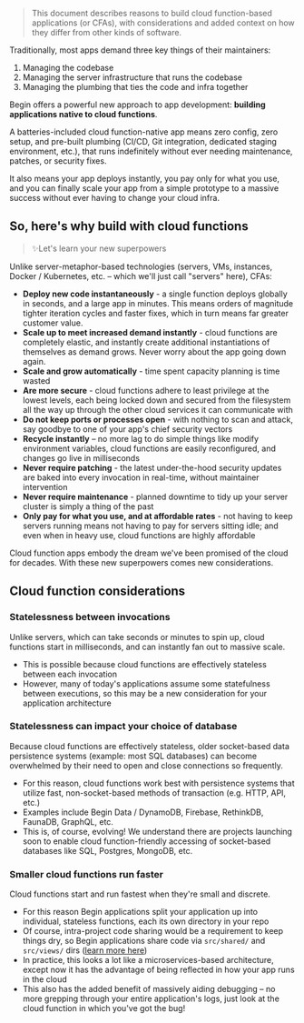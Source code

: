 > This document describes reasons to build cloud function-based applications (or CFAs), with considerations and added context on how they differ from other kinds of software.

Traditionally, most apps demand three key things of their maintainers:

1. Managing the codebase
2. Managing the server infrastructure that runs the codebase
3. Managing the plumbing that ties the code and infra together

Begin offers a powerful new approach to app development: **building applications native to cloud functions**.

A batteries-included cloud function-native app means zero config, zero setup, and pre-built plumbing (CI/CD, Git integration, dedicated staging environment, etc.), that runs indefinitely without ever needing maintenance, patches, or security fixes.

It also means your app deploys instantly, you pay only for what you use, and you can finally scale your app from a simple prototype to a massive success without ever having to change your cloud infra.


## So, here's why build with cloud functions
> ✨Let's learn your new superpowers

Unlike server-metaphor-based technologies (servers, VMs, instances, Docker / Kubernetes, etc. – which we'll just call "servers" here), CFAs:
- **Deploy new code instantaneously** - a single function deploys globally in seconds, and a large app in minutes. This means orders of magnitude tighter iteration cycles and faster fixes, which in turn means far greater customer value.
- **Scale up to meet increased demand instantly** - cloud functions are completely elastic, and instantly create additional instantiations of themselves as demand grows. Never worry about the app going down again.
- **Scale and grow automatically** - time spent capacity planning is time wasted
- **Are more secure** - cloud functions adhere to least privilege at the lowest levels, each being locked down and secured from the filesystem all the way up through the other cloud services it can communicate with
- **Do not keep ports or processes open** - with nothing to scan and attack, say goodbye to one of your app's chief security vectors
- **Recycle instantly** – no more lag to do simple things like modify environment variables, cloud functions are easily reconfigured, and changes go live in milliseconds
- **Never require patching** - the latest under-the-hood security updates are baked into every invocation in real-time, without maintainer intervention
- **Never require maintenance** - planned downtime to tidy up your server cluster is simply a thing of the past
- **Only pay for what you use, and at affordable rates** - not having to keep servers running means not having to pay for servers sitting idle; and even when in heavy use, cloud functions are highly affordable

Cloud function apps embody the dream we've been promised of the cloud for decades. With these new superpowers comes new considerations.


## Cloud function considerations

### **Statelessness between invocations**
Unlike servers, which can take seconds or minutes to spin up, cloud functions start in milliseconds, and can instantly fan out to massive scale.
- This is possible because cloud functions are effectively stateless between each invocation
- However, many of today's applications assume some statefulness between executions, so this may be a new consideration for your application architecture


### **Statelessness can impact your choice of database**
Because cloud functions are effectively stateless, older socket-based data persistence systems (example: most SQL databases) can become overwhelmed by their need to open and close connections so frequently.
- For this reason, cloud functions work best with persistence systems that utilize fast, non-socket-based methods of transaction (e.g. HTTP, API, etc.)
- Examples include Begin Data / DynamoDB, Firebase, RethinkDB, FaunaDB, GraphQL, etc.
- This is, of course, evolving! We understand there are projects launching soon to enable cloud function-friendly accessing of socket-based databases like SQL, Postgres, MongoDB, etc.


### **Smaller cloud functions run faster**
Cloud functions start and run fastest when they're small and discrete.
- For this reason Begin applications split your application up into individual, stateless functions, each its own directory in your repo
- Of course, intra-project code sharing would be a requirement to keep things dry, so Begin applications share code via `src/shared/` and `src/views/` dirs ([learn more here](/en/getting-started/project-structure))
- In practice, this looks a lot like a microservices-based architecture, except now it has the advantage of being reflected in how your app runs in the cloud
- This also has the added benefit of massively aiding debugging – no more grepping through your entire application's logs, just look at the cloud function in which you've got the bug!
